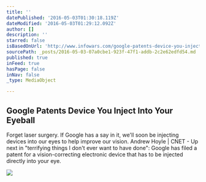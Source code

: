 ```yaml
---
title: ''
datePublished: '2016-05-03T01:30:18.119Z'
dateModified: '2016-05-03T01:29:12.092Z'
author: []
description: ''
starred: false
isBasedOnUrl: 'http://www.infowars.com/google-patents-device-you-inject-into-your-eyeball/'
sourcePath: _posts/2016-05-03-07a0cbe1-923f-47f1-addb-2c2e62edfd54.md
published: true
inFeed: true
hasPage: false
inNav: false
_type: MediaObject

---
```

<article style=""><h1>Google Patents Device You Inject Into Your Eyeball</h1><p>Forget laser surgery. If Google has a say in it, we'll soon be injecting devices into our eyes to help improve our vision. Andrew Hoyle | CNET - Up next in "terrifying things I don't ever want to have done": Google has filed a patent for a vision-correcting electronic device that has to be injected directly into your eye.</p><img src="http://hw.infowars.com/wp-content/uploads/2016/01/bionic-eye1.jpg" /></article>